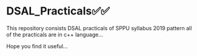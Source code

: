 # DSAL_Practicals✅✅

This repository consists DSAL practicals of SPPU syllabus 2019 pattern all of the practicals are in c++ language...

Hope you find it useful...
